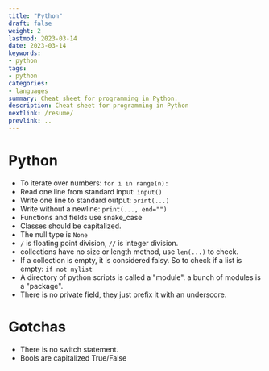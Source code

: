```yaml
---
title: "Python"
draft: false
weight: 2
lastmod: 2023-03-14
date: 2023-03-14
keywords:
- python
tags:
- python
categories:
- languages
summary: Cheat sheet for programming in Python.
description: Cheat sheet for programming in Python
nextlink: /resume/
prevlink: ..
---
```


# Python

* To iterate over numbers: `for i in range(n):`
* Read one line from standard input: `input()`
* Write one line to standard output: `print(...)`
* Write without a newline: `print(..., end="")`
* Functions and fields use snake_case
* Classes should be capitalized.
* The null type is `None`
* `/` is floating point division, `//` is integer division.
* collections have no size or length method, use `len(...)` to check.
* If a collection is empty, it is considered falsy.  So to check if a list is empty: `if not mylist`
* A directory of python scripts is called a "module".  a bunch of modules is a "package".
* There is no private field, they just prefix it with an underscore.

# Gotchas
* There is no switch statement.
* Bools are capitalized True/False

